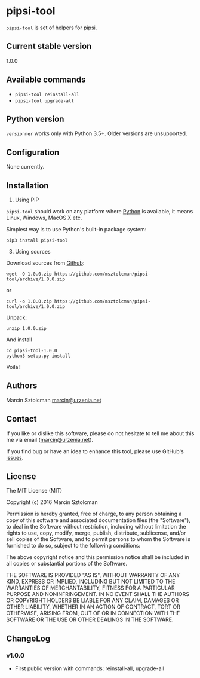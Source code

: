 pipsi-tool
==========

`pipsi-tool` is set of helpers for [pipsi](https://github.com/mitsuhiko/pipsi). 

Current stable version
----------------------

1.0.0

Available commands
--------

* `pipsi-tool reinstall-all`
* `pipsi-tool upgrade-all`

Python version
--------------

`versionner` works only with Python 3.5+. Older versions are unsupported.

Configuration
-------------

None currently.

Installation
------------

1. Using PIP

`pipsi-tool` should work on any platform where [Python](http://python.org)
is available, it means Linux, Windows, MacOS X etc. 

Simplest way is to use Python's built-in package system:

    pip3 install pipsi-tool

3. Using sources

Download sources from [Github](https://github.com/msztolcman/pipsi-tool/archive/1.0.0.zip):

    wget -O 1.0.0.zip https://github.com/msztolcman/pipsi-tool/archive/1.0.0.zip
    
or

    curl -o 1.0.0.zip https://github.com/msztolcman/pipsi-tool/archive/1.0.0.zip

Unpack:

    unzip 1.0.0.zip

And install

    cd pipsi-tool-1.0.0
    python3 setup.py install

Voila!

Authors
-------

Marcin Sztolcman <marcin@urzenia.net>

Contact
-------

If you like or dislike this software, please do not hesitate to tell me about
this me via email (marcin@urzenia.net).

If you find bug or have an idea to enhance this tool, please use GitHub's
[issues](https://github.com/msztolcman/pipsi-tool/issues).

License
-------

The MIT License (MIT)

Copyright (c) 2016 Marcin Sztolcman

Permission is hereby granted, free of charge, to any person obtaining a copy of
this software and associated documentation files (the "Software"), to deal in
the Software without restriction, including without limitation the rights to
use, copy, modify, merge, publish, distribute, sublicense, and/or sell copies of
the Software, and to permit persons to whom the Software is furnished to do so,
subject to the following conditions:

The above copyright notice and this permission notice shall be included in all
copies or substantial portions of the Software.

THE SOFTWARE IS PROVIDED "AS IS", WITHOUT WARRANTY OF ANY KIND, EXPRESS OR
IMPLIED, INCLUDING BUT NOT LIMITED TO THE WARRANTIES OF MERCHANTABILITY, FITNESS
FOR A PARTICULAR PURPOSE AND NONINFRINGEMENT. IN NO EVENT SHALL THE AUTHORS OR
COPYRIGHT HOLDERS BE LIABLE FOR ANY CLAIM, DAMAGES OR OTHER LIABILITY, WHETHER
IN AN ACTION OF CONTRACT, TORT OR OTHERWISE, ARISING FROM, OUT OF OR IN
CONNECTION WITH THE SOFTWARE OR THE USE OR OTHER DEALINGS IN THE SOFTWARE.

ChangeLog
---------

### v1.0.0

* First public version with commands: reinstall-all, upgrade-all
